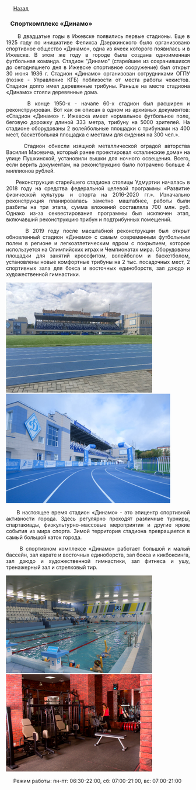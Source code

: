 &nbsp;&nbsp;&nbsp;&nbsp;&nbsp;[Назад](/sport_turism.md)

### &nbsp;&nbsp;&nbsp;Спорткомплекс «Динамо»
<p style="text-align:  justify;">
&nbsp;&nbsp;&nbsp;&nbsp;&nbsp;В двадцатые годы в Ижевске появились первые стадионы. Еще в 1925 году по инициативе Феликса Дзержинского было организовано спортивное общество «Динамо», одна из ячеек которого появилась и в Ижевске. В этом же году в городе была создана одноименная футбольная команда. Стадион "Динамо" (старейшее из сохранившихся до сегодняшнего дня в Ижевске спортивное сооружение) был открыт 30 июня 1936 г. Стадион «Динамо» организован сотрудниками ОГПУ (позже - Управление КГБ) поблизости от места работы чекистов. Стадион долго имел деревянные трибуны. Раньше на месте стадиона «Динамо» стояли деревянные дома.
</p>
<p style="text-align:  justify;">
&nbsp;&nbsp;&nbsp;&nbsp;&nbsp;В конце 1950-х - начале 60-х стадион был расширен и реконструирован. Вот как он описан в одном из архивных документов: «Стадион «Динамо» г. Ижевска имеет нормальное футбольное поле, беговую дорожку длиной 333 метра, трибуну на 5000 зрителей. На стадионе оборудованы 2 волейбольные площадки с трибунами на 400 мест, баскетбольная площадка с местами для сидения на 300 чел.».
</p>
<p style="text-align:  justify;">
&nbsp;&nbsp;&nbsp;&nbsp;&nbsp;Стадион обнесли изящной металлической оградой авторства Василия Масевича, который ранее проектировал «сталинские дома» на улице Пушкинской, установили вышки для ночного освещения. Всего, если верить документам, на реконструкцию было потрачено больше 4 миллионов рублей.
</p>
<p style="text-align:  justify;">
&nbsp;&nbsp;&nbsp;&nbsp;&nbsp;Реконструкция старейшего стадиона столицы Удмуртии началась в 2018 году на средства федеральной целевой программы «Развитие физической культуры и спорта на 2016-2020 гг.». Изначально реконструкция планировалась заметно маштабнее, работы были разбиты на три этапа, сумма вложений составляла 700 млн. руб. Однако из-за секвестирования программы был исключен этап, включавший реконструкцию трибун и подтрибунных помещений. 
</p>
<p style="text-align:  justify;">
&nbsp;&nbsp;&nbsp;&nbsp;&nbsp;В 2019 году после масштабной реконструкции был открыт обновленный стадион «Динамо» с самым современным футбольным полем в регионе и легкоатлетическим ядром с покрытием, которое используется на Олимпийских играх и Чемпионатах мира. Оборудованы площадки для занятий кроссфитом, волейболом и баскетболом, установлены новые комфортные трибуны на 2 тыс. посадочных мест, 2 спортивных зала для бокса и восточных единоборств, зал дзюдо и художественной гимнастики.
</p>

<img src="./images/dinamo_2.jpg" alt="динамо" width="400"/>&nbsp;&nbsp;<img src="./images/dinamo_3.jpg" alt="динамо" width="450"/> 

<p style="text-align:  justify;">
&nbsp;&nbsp;&nbsp;&nbsp;&nbsp;В настоящее время стадион «Динамо» - это эпицентр спортивной активности города. Здесь регулярно проходят различные турниры, спартакиады, физкультурно-массовые мероприятия и другие яркие события из мира спорта. Зимой территория стадиона превращается в самый большой каток города. 
</p>
<p style="text-align:  justify;">
&nbsp;&nbsp;&nbsp;&nbsp;&nbsp;В спортивном комплексе «Динамо» работает большой и малый бассейн, зал карате и восточных единоборств, зал бокса и кикбоксинга, зал дзюдо и художественной гимнастики, зал фитнеса и ушу, тренажерный зал и стрелковый тир.
</p>

<img src="./images/dinamo.jpg" alt="динамо" width="400"/>&nbsp;&nbsp;<img src="./images/dinamo_4.jpg" alt="динамо" width="400"/> 

&nbsp;&nbsp;&nbsp;&nbsp;&nbsp;Режим работы: пн-пт: 06:30-22:00, сб: 07:00-21:00, вс: 07:00-21:00